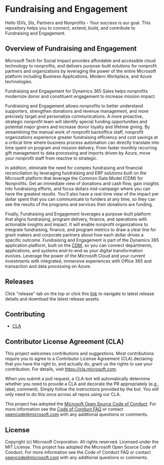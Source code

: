 # Fundraising and Engagement
Hello ISVs, SIs, Partners and Nonprofits - Your success is our goal. This repository helps you to connect, extend, build, and contribute to Fundraising and Engagement.

## Overview of Fundraising and Engagement

Microsoft Tech for Social Impact provides affordable and accessible cloud technology to nonprofits, and delivers purpose-built solutions for nonprofit partners and organizations by leveraging the power of the entire Microsoft platform including Business Applications, Modern Workplace, and Azure technologies.

Fundraising and Engagement for Dynamics 365 Sales helps nonprofits modernize donor and constituent engagement to increase mission impact.

Fundraising and Engagement allows nonprofits to better understand supporters, strengthen donations and revenue management, and more precisely target and personalize communications.  A more proactive, strategic nonprofit team will identify special funding opportunities and potential major givers and increase donor loyalty and lifetime giving. By streamlining the manual work of nonprofit backoffice staff, nonprofit organizations experience greater fundraising efficiency and cost savings at a critical time where business process automation can directly translate into time spent on program and mission delivery. From faster monthly recurring gift management to data processing and imports driven by Azure, move your nonprofit staff from reactive to strategic. 

In addition, eliminate the need for complex fundraising and financial reconciliation by leveraging fundraising and ERP solutions built on the Microsoft platform that leverage the Common Data Model (CDM) for Nonprofits. Get an immediate view of donations and cash flow, gain insights into fundraising efforts, and focus dollars mid-campaign where you can have the greatest results. You’ll also have a real-time view of the impact per dollar spent that you can communicate to funders at any time, so they can see the results of the programs and services their donations are funding.

Finally, Fundraising and Engagement leverages a purpose-built platform that aligns fundraising, program delivery, finance, and operations with actionable insights and impact. It will enable nonprofit organizations to integrate fundraising, finance, and program metrics to draw a clear line for grant makers and corporate partners about how each dollar drives a specific outcome. Fundraising and Engagement is part of the Dynamics 365 application platform, built on the [CDM](https://appsource.microsoft.com/en-us/product/dynamics-365/msnfp.msftnonprofitcommondatamodel?tab=Overview), so you can connect departments, applications, and systems end-to-end as your digital transformation evolves. Leverage the power of the Microsoft Cloud and your current investments with integrated, immersive experiences with Office 365 and transaction and data processing on Azure.

## Releases

Click "release" tab on the top or click this [link](https://github.com/microsoft/fundraising-and-engagement/releases) to navigate to latest release details and download the latest release assets.

## Contributing

* [CLA](#Contributor-License-Agreement-(CLA))

## Contributor License Agreement (CLA)
This project welcomes contributions and suggestions.  Most contributions require you to agree to a
Contributor License Agreement (CLA) declaring that you have the right to, and actually do, grant us
the rights to use your contribution. For details, visit https://cla.microsoft.com.

When you submit a pull request, a CLA-bot will automatically determine whether you need to provide
a CLA and decorate the PR appropriately (e.g., label, comment). Simply follow the instructions
provided by the bot. You will only need to do this once across all repos using our CLA.

This project has adopted the [Microsoft Open Source Code of Conduct](https://opensource.microsoft.com/codeofconduct/).
For more information see the [Code of Conduct FAQ](https://opensource.microsoft.com/codeofconduct/faq/) or
contact [opencode@microsoft.com](mailto:opencode@microsoft.com) with any additional questions or comments.

## License
Copyright (c) Microsoft Corporation. All rights reserved.
Licensed under the MIT License.
This project has adopted the Microsoft Open Source Code of Conduct. For more information see the Code of Conduct FAQ or contact opencode@microsoft.com with any additional questions or comments.

